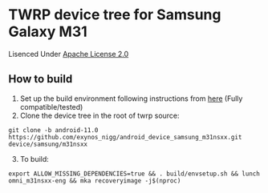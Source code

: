 # TWRP device tree for Samsung Galaxy M31

Lisenced Under [Apache License 2.0](https://www.apache.org/licenses/LICENSE-2.0)

## How to build
1. Set up the build environment following instructions from [here](https://github.com/minimal-manifest-twrp/platform_manifest_twrp_omni/blob/twrp-10.0/README.md#getting-started) (Fully compatible/tested)
2. Clone the device tree in the root of twrp source:
```
git clone -b android-11.0 https://github.com/exynos_nigg/android_device_samsung_m31nsxx.git device/samsung/m31nsxx
```
3. To build:
```
export ALLOW_MISSING_DEPENDENCIES=true && . build/envsetup.sh && lunch omni_m31nsxx-eng && mka recoveryimage -j$(nproc)
```
